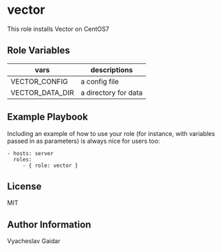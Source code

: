 vector
=========

This role installs Vector on CentOS7

Role Variables
--------------

| vars | descriptions |
|-------|--------------|
| VECTOR_CONFIG | a config file |
| VECTOR_DATA_DIR | a directory for data |

Example Playbook
----------------

Including an example of how to use your role (for instance, with variables passed in as parameters) is always nice for users too:

    - hosts: server
      roles:
         - { role: vector }

License
-------

MIT

Author Information
------------------

Vyacheslav Gaidar

